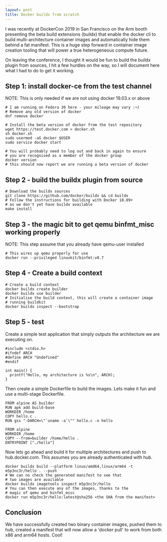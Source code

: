 ```yaml
---
layout: post
title: Docker buildx from scratch
---
```


I was recently at DockerCon 2019 in San Francisco on the Arm booth presenting the beta build extensions (buildx) that enable the docker cli to build multi-architecture container images and automatically hide them behind a fat manifest.  This is a huge step forward in container image creation tooling that will power a true heterogeneous compute future.

On leaving the conference, I thought it would be fun to build the buildx plugin from sources, I hit a few hurdles on the way, so I will document here what I had to do to get it working.

## Step 1: install docker-ce from the test channel
NOTE: This is only needed if we are not using docker 19.03.x or above
```
# I am running on Fedora 30 here - your mileage may vary :¬)
# Remove any old version of docker
dnf remove docker

# Install the beta version of docker from the test repository
wget https://test.docker.com > docker.sh
sh docker.sh
sudo usermod -aG docker $USER
sudo service docker start

# You will probably need to log out and back in again to ensure
# you are recognised as a member of the docker group
docker version
# this should now report we are running a beta version of docker
```

## Step 2 - build the buildx plugin from source
```
# Download the buildx sources
git clone https://github.com/docker/buildx && cd buildx
# Follow the instructions for building with Docker 18.09+
# as we don't yet have buildx available
make install
```

## Step 3 - the magic bit to get qemu binfmt_misc working properly
NOTE: This step assume that you already have qemu-user installed
```
# This wires up qemu properly for use
docker run --privileged linuxkit/binfmt:v0.7
```

## Step 4 - Create a build context
```
# Create a build context
docker buildx create builder
docker buildx use builder
# Initialise the build context, this will create a container image
# running buildkit
docker buildx inspect --bootstrap
```

## Step 5 - test
Create a simple test application that simply outputs the architecture we are executing on.

```
#include <stdio.h>
#ifndef ARCH
#define ARCH "Undefined"
#endif

int main() {
  printf("Hello, my architecture is %s\n", ARCH);
}
```
Then create a simple Dockerfile to build the images. Lets make it fun and use a multi-stage Dockerfile.
```
FROM alpine AS builder
RUN apk add build-base
WORKDIR /home
COPY hello.c .
RUN gss "-DARCH=\"`uname -a`\"" hello.c -o hello

FROM alpine
WORKDIR /home
COPY --from=builder /home/hello .
ENTRYPOINT ["./hello"]
```
Now lets go ahead and build it for multiple architectures and push to hub.docker.com. This assumes you are already authenticated with hub.
```
docker buildx build --platform linux/amd64,linux/arm64 -t m5p3nc3r/hello . --push
# We can no check the generated manifest to see that
# two images are available
docker buildx imagetools inspect m5p3nc3r/hello
# You can then execute any of the images, thanks to the
# magic of qemu and binfmt_misc
docker run m5p3nc3r/hello:latest@sha256 <the SHA from the manifest>
```

## Conclusion
We have successfully created two binary container images, pushed them to hub, created a manifest that will now allow a 'docker pull' to work from both x86 and arm64 hosts.  Cool!

